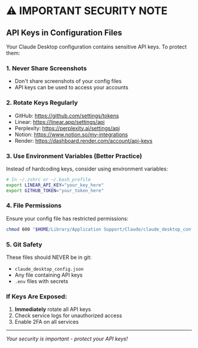 # ⚠️ IMPORTANT SECURITY NOTE

## API Keys in Configuration Files

Your Claude Desktop configuration contains sensitive API keys. To protect them:

### 1. Never Share Screenshots
- Don't share screenshots of your config files
- API keys can be used to access your accounts

### 2. Rotate Keys Regularly
- GitHub: https://github.com/settings/tokens
- Linear: https://linear.app/settings/api
- Perplexity: https://perplexity.ai/settings/api
- Notion: https://www.notion.so/my-integrations
- Render: https://dashboard.render.com/account/api-keys

### 3. Use Environment Variables (Better Practice)
Instead of hardcoding keys, consider using environment variables:

```bash
# In ~/.zshrc or ~/.bash_profile
export LINEAR_API_KEY="your_key_here"
export GITHUB_TOKEN="your_token_here"
```

### 4. File Permissions
Ensure your config file has restricted permissions:
```bash
chmod 600 "$HOME/Library/Application Support/Claude/claude_desktop_config.json"
```

### 5. Git Safety
These files should NEVER be in git:
- `claude_desktop_config.json`
- Any file containing API keys
- `.env` files with secrets

### If Keys Are Exposed:
1. **Immediately** rotate all API keys
2. Check service logs for unauthorized access
3. Enable 2FA on all services

---
*Your security is important - protect your API keys!*